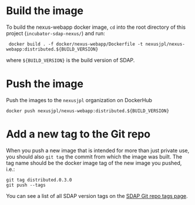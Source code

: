 
# Build the image

To build the nexus-webapp docker image, `cd` into the root directory of this project (`incubator-sdap-nexus/`) and run:
    
     docker build . -f docker/nexus-webapp/Dockerfile -t nexusjpl/nexus-webapp:distributed.${BUILD_VERSION}

where `${BUILD_VERSION}` is the build version of SDAP.


# Push the image

Push the images to the `nexusjpl` organization on DockerHub

    docker push nexusjpl/nexus-webapp:distributed.${BUILD_VERSION}

# Add a new tag to the Git repo

When you push a new image that is intended for more than just private use, you should also `git tag` the commit from which
the image was built. The tag name should be the docker image tag of the new image you pushed, i.e.:

    git tag distributed.0.3.0
    git push --tags

You can see a list of all SDAP version tags on the [SDAP Git repo tags page](https://github.com/apache/incubator-sdap-nexus/tags).